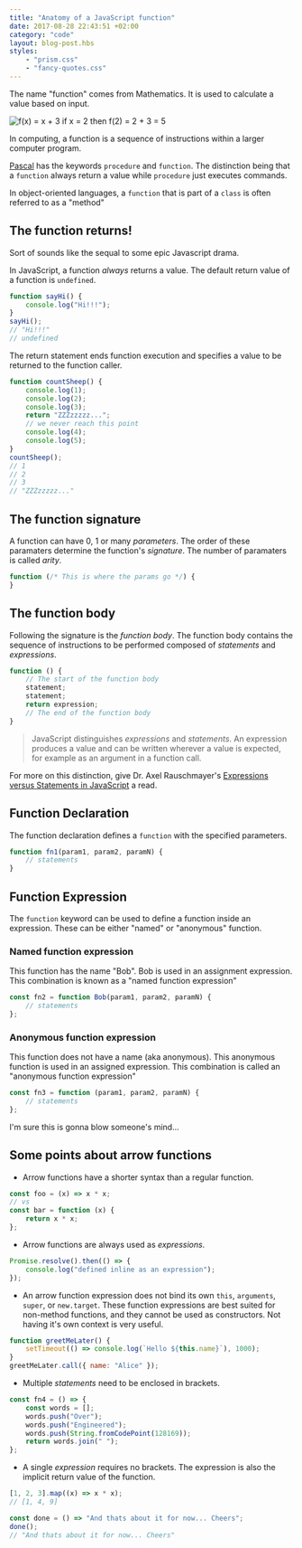 ```yaml
---
title: "Anatomy of a JavaScript function"
date: 2017-08-28 22:43:51 +02:00
category: "code"
layout: blog-post.hbs
styles:
    - "prism.css"
    - "fancy-quotes.css"
---
```


The name "function" comes from Mathematics. It is used to calculate a value based on input.

![f(x) = x + 3
if x = 2 then
f(2) = 2 + 3 = 5](/assets/img/f-of-x.svg)

In computing, a function is a sequence of instructions within a larger computer program.

[Pascal](https://en.wikipedia.org/wiki/Pascal_%28programming_language%29#Procedures_and_functions) has the keywords `procedure` and `function`. The distinction being that a `function` always return a value while `procedure` just executes commands.

In object-oriented languages, a `function` that is part of a `class` is often referred to as a "method"

## The function returns!

Sort of sounds like the sequal to some epic Javascript drama.

In JavaScript, a function _always_ returns a value. The default return value of a function is `undefined`.

```js
function sayHi() {
    console.log("Hi!!!");
}
sayHi();
// "Hi!!!"
// undefined
```

The return statement ends function execution and specifies a value to be returned to the function caller.

```js
function countSheep() {
    console.log(1);
    console.log(2);
    console.log(3);
    return "ZZZzzzzz...";
    // we never reach this point
    console.log(4);
    console.log(5);
}
countSheep();
// 1
// 2
// 3
// "ZZZzzzzz..."
```

## The function signature

A function can have 0, 1 or many _parameters_. The order of these paramaters determine the function's _signature_. The number of paramaters is called _arity_.

```js
function (/* This is where the params go */) {
}
```

## The function body

Following the signature is the _function body_. The function body contains the sequence of instructions to be performed composed of _statements_ and _expressions_.

```js
function () {
    // The start of the function body
    statement;
    statement;
    return expression;
    // The end of the function body
}
```

> JavaScript distinguishes _expressions_ and _statements_. An expression produces a value and can be written wherever a value is expected, for example as an argument in a function call.

For more on this distinction, give Dr. Axel Rauschmayer's [Expressions versus Statements in JavaScript](http://2ality.com/2012/09/expressions-vs-statements.html) a read.

## Function Declaration

The function declaration defines a `function` with the specified parameters.

```js
function fn1(param1, param2, paramN) {
    // statements
}
```

## Function Expression

The `function` keyword can be used to define a function inside an expression. These can be either "named" or "anonymous" function.

### Named function expression

This function has the name "Bob". Bob is used in an assignment expression. This combination is known as a "named function expression"

```js
const fn2 = function Bob(param1, param2, paramN) {
    // statements
};
```

### Anonymous function expression

This function does not have a name (aka anonymous). This anonymous function is used in an assigned expression. This combination is called an "anonymous function expression"

```js
const fn3 = function (param1, param2, paramN) {
    // statements
};
```

I'm sure this is gonna blow someone's mind...

## Some points about arrow functions

-   Arrow functions have a shorter syntax than a regular function.

```js
const foo = (x) => x * x;
// vs
const bar = function (x) {
    return x * x;
};
```

-   Arrow functions are always used as _expressions_.

```js
Promise.resolve().then(() => {
    console.log("defined inline as an expression");
});
```

-   An arrow function expression does not bind its own `this`, `arguments`, `super`, or `new.target`. These function expressions are best suited for non-method functions, and they cannot be used as constructors. Not having it's own context is very useful.

```js
function greetMeLater() {
    setTimeout(() => console.log(`Hello ${this.name}`), 1000);
}
greetMeLater.call({ name: "Alice" });
```

-   Multiple _statements_ need to be enclosed in brackets.

```js
const fn4 = () => {
    const words = [];
    words.push("Over");
    words.push("Engineered");
    words.push(String.fromCodePoint(128169));
    return words.join(" ");
};
```

-   A single _expression_ requires no brackets. The expression is also the implicit return value of the function.

```js
[1, 2, 3].map((x) => x * x);
// [1, 4, 9]

const done = () => "And thats about it for now... Cheers";
done();
// "And thats about it for now... Cheers"
```

